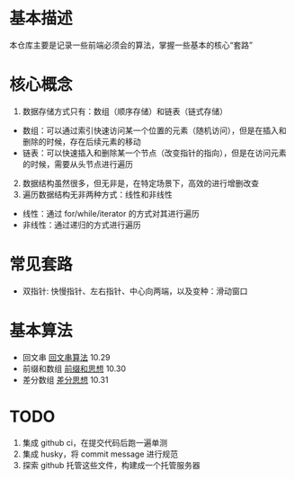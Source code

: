 # 基本描述
本仓库主要是记录一些前端必须会的算法，掌握一些基本的核心“套路”

# 核心概念
1. 数据存储方式只有：数组（顺序存储）和链表（链式存储）
- 数组：可以通过索引快速访问某一个位置的元素（随机访问），但是在插入和删除的时候，存在后续元素的移动
- 链表：可以快速插入和删除某一个节点（改变指针的指向），但是在访问元素的时候，需要从头节点进行遍历
2. 数据结构虽然很多，但无非是，在特定场景下，高效的进行增删改查
3. 遍历数据结构无非两种方式：线性和非线性
- 线性：通过 for/while/iterator 的方式对其进行遍历
- 非线性：通过递归的方式进行遍历

# 常见套路
- 双指针: 快慢指针、左右指针、中心向两端，以及变种：滑动窗口

# 基本算法
- 回文串 [回文串算法](./src/palind_rome) 10.29
- 前缀和数组 [前缀和思想](./src/pre_sum)  10.30
- 差分数组 [差分思想](./src/difference/) 10.31

# TODO
1. 集成 github ci，在提交代码后跑一遍单测
2. 集成 husky，将 commit message 进行规范
3. 探索 github 托管这些文件，构建成一个托管服务器
